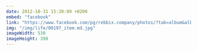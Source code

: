 ```yaml
---
date: 2012-10-31 15:20:09 +0200
embed: "facebook"
link: "https://www.facebook.com/pg/rebbix.company/photos/?tab=album&album_id=197038077088145"
img: "/img/life/00197_item.md.jpg"
imageWidth: 530
imageHeight: 398
---
```

